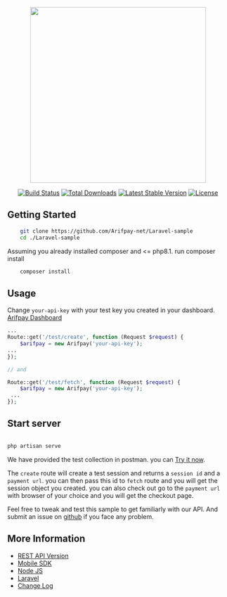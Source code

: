 <p align="center"><a href="https://laravel.com" target="_blank"><img src="https://raw.githubusercontent.com/laravel/art/master/logo-lockup/5%20SVG/2%20CMYK/1%20Full%20Color/laravel-logolockup-cmyk-red.svg" width="400"></a></p>

<p align="center">
<a href="https://travis-ci.org/laravel/framework"><img src="https://travis-ci.org/laravel/framework.svg" alt="Build Status"></a>
<a href="https://packagist.org/packages/laravel/framework"><img src="https://img.shields.io/packagist/dt/laravel/framework" alt="Total Downloads"></a>
<a href="https://packagist.org/packages/laravel/framework"><img src="https://img.shields.io/packagist/v/laravel/framework" alt="Latest Stable Version"></a>
<a href="https://packagist.org/packages/laravel/framework"><img src="https://img.shields.io/packagist/l/laravel/framework" alt="License"></a>
</p>

## Getting Started 

```sh
    git clone https://github.com/Arifpay-net/Laravel-sample
    cd ./Laravel-sample
```

Assuming you already installed composer and <= php8.1. run composer install

```sh
    composer install
```

## Usage 

Change `your-api-key` with your test key you created in your dashboard. [Arifpay Dashboard](https://dashboard.arifpay.net/app/api)

```php routes/api.php
... 
Route::get('/test/create', function (Request $request) {
    $arifpay = new Arifpay('your-api-key');
...
});

// and

Route::get('/test/fetch', function (Request $request) {
    $arifpay = new Arifpay('your-api-key');
 ...
});

```

## Start server

```sh

php artisan serve

```

We have provided the test collection in postman. you can [Try it now](https://documenter.getpostman.com/view/11254016/Uz5MGZbf).

The `create` route will create a test session and returns a `session id` and a `payment url`. you can then pass this id to `fetch` route and you will get the session object you created. you can also check out go to the `payment url` with browser of your choice and you will get the checkout page.

Feel free to tweak and test this sample to get familiarly with our API. And submit an issue on [github](https://github.com/Arifpay-net/laravel/issues) if you face any problem.


## More Information

- [REST API Version](https://developer.arifpay.net/docs/checkout/overview)
- [Mobile SDK](https://developer.arifpay.net/docs/clientSDK/overview)
- [Node JS](https://developer.arifpay.net/docs/nodejs/overview)
- [Laravel](https://developer.arifpay.net/docs/laravel/overview)
- [Change Log](https://developer.arifpay.net/docs/laravel/changelog)
